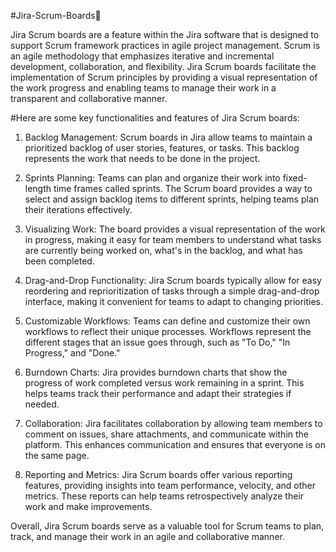 #Jira-Scrum-Boards🚀

Jira Scrum boards are a feature within the Jira software that is designed to support Scrum framework practices in agile project management. Scrum is an agile methodology that emphasizes iterative and incremental development, collaboration, and flexibility. Jira Scrum boards facilitate the implementation of Scrum principles by providing a visual representation of the work progress and enabling teams to manage their work in a transparent and collaborative manner.

#Here are some key functionalities and features of Jira Scrum boards:

1. Backlog Management: Scrum boards in Jira allow teams to maintain a prioritized backlog of user stories, features, or tasks. This backlog represents the work that needs to be done in the project.

2. Sprints Planning: Teams can plan and organize their work into fixed-length time frames called sprints. The Scrum board provides a way to select and assign backlog items to different sprints, helping teams plan their iterations effectively.

3. Visualizing Work: The board provides a visual representation of the work in progress, making it easy for team members to understand what tasks are currently being worked on, what's in the backlog, and what has been completed.

4. Drag-and-Drop Functionality: Jira Scrum boards typically allow for easy reordering and reprioritization of tasks through a simple drag-and-drop interface, making it convenient for teams to adapt to changing priorities.

5. Customizable Workflows: Teams can define and customize their own workflows to reflect their unique processes. Workflows represent the different stages that an issue goes through, such as "To Do," "In Progress," and "Done."

6. Burndown Charts: Jira provides burndown charts that show the progress of work completed versus work remaining in a sprint. This helps teams track their performance and adapt their strategies if needed.

7. Collaboration: Jira facilitates collaboration by allowing team members to comment on issues, share attachments, and communicate within the platform. This enhances communication and ensures that everyone is on the same page.

8. Reporting and Metrics: Jira Scrum boards offer various reporting features, providing insights into team performance, velocity, and other metrics. These reports can help teams retrospectively analyze their work and make improvements.

Overall, Jira Scrum boards serve as a valuable tool for Scrum teams to plan, track, and manage their work in an agile and collaborative manner.
